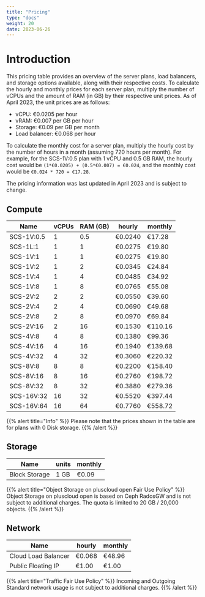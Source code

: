 ```yaml
---
title: "Pricing"
type: "docs"
weight: 20
date: 2023-06-26
---
```


# Introduction

This pricing table provides an overview of the server plans, load balancers, and storage options available, along with their respective costs. To calculate the hourly and monthly prices for each server plan, multiply the number of vCPUs and the amount of RAM (in GB) by their respective unit prices. As of April 2023, the unit prices are as follows:

* vCPU: €0.0205 per hour
* vRAM: €0.007 per GB per hour
* Storage: €0.09 per GB per month
* Load balancer: €0.068 per hour

To calculate the monthly cost for a server plan, multiply the hourly cost by the number of hours in a month (assuming 720 hours per month). For example, for the SCS-1V:0.5 plan with 1 vCPU and 0.5 GB RAM, the hourly cost would be ```(1*€0.0205) + (0.5*€0.007) = €0.024```, and the monthly cost would be ```€0.024 * 720 = €17.28```.

The pricing information was last updated in April 2023 and is subject to change.

## Compute

| Name       | vCPUs | RAM (GB) | hourly  | monthly |
|------------|-------|----------|---------|---------|
| SCS-1V:0.5 | 1     | 0.5      | €0.0240 | €17.28  |
| SCS-1L:1   | 1     | 1        | €0.0275 | €19.80  |
| SCS-1V:1   | 1     | 1        | €0.0275 | €19.80  |
| SCS-1V:2   | 1     | 2        | €0.0345 | €24.84  |
| SCS-1V:4   | 1     | 4        | €0.0485 | €34.92  |
| SCS-1V:8   | 1     | 8        | €0.0765 | €55.08  |
| SCS-2V:2   | 2     | 2        | €0.0550 | €39.60  |
| SCS-2V:4   | 2     | 4        | €0.0690 | €49.68  |
| SCS-2V:8   | 2     | 8        | €0.0970 | €69.84  |
| SCS-2V:16  | 2     | 16       | €0.1530 | €110.16 |
| SCS-4V:8   | 4     | 8        | €0.1380 | €99.36  |
| SCS-4V:16  | 4     | 16       | €0.1940 | €139.68 |
| SCS-4V:32  | 4     | 32       | €0.3060 | €220.32 |
| SCS-8V:8   | 8     | 8        | €0.2200 | €158.40 |
| SCS-8V:16  | 8     | 16       | €0.2760 | €198.72 |
| SCS-8V:32  | 8     | 32       | €0.3880 | €279.36 |
| SCS-16V:32 | 16    | 32       | €0.5520 | €397.44 |
| SCS-16V:64 | 16    | 64       | €0.7760 | €558.72 |

{{% alert title="Info" %}}
Please note that the prices shown in the table are for plans with 0 Disk storage.
{{% /alert %}}

## Storage

| Name          | units | monthly |
|---------------|-------|---------|
| Block Storage | 1 GB  | €0.09   |

{{% alert title="Object Storage on pluscloud open Fair Use Policy" %}}
Object Storage on pluscloud open is based on Ceph RadosGW and is not subject to additional charges. The quota is limited to 20 GB / 20,000 objects.
{{% /alert %}}

## Network

| Name                | hourly     | monthly    |
| --------------------| -----------| -----------|
| Cloud Load Balancer | €0.068     | €48.96     |
| Public Floating IP  | €1.00      | €1.00      |

{{% alert title="Traffic Fair Use Policy" %}}
Incoming and Outgoing Standard network usage is not subject to additional charges.
{{% /alert %}}
